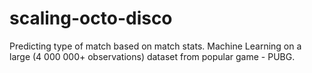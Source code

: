 # scaling-octo-disco
Predicting type of match based on match stats. Machine Learning on a large (4 000 000+ observations) dataset from popular game - PUBG. 
